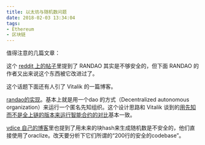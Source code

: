 ```yaml
---
title: 以太坊与随机数问题
date: 2018-02-03 13:34:04
tags:
- Ethereum
- 区块链
---
```

值得注意的几篇文章：

这个 [reddit 上的帖子][1]里提到了 RANDAO 其实是不够安全的，但下面 RANDAO 的作者又出来说这个东西被它改进过了。

这个话题下面还有人引了 Vitalik 的一篇博客。

[randao的实现][2]。基本上就是用一个dao 的方式（Decentralized autonomous organization）来运行一个匿名先知组织。这个设计思路和 Vitalik 谈到的[用先知而不是全上链的版本来运行智能合约的对比][3]基本一致。

[vdice 自己的博客][4]里也提到了用未来的块hash来生成随机数是不安全的，他们直接使用了oraclize。改天要分析下它们所谓的“200行的安全的codebase”。


  [1]: https://www.reddit.com/r/ethereum/comments/3j6so6/secure_random_numbers_in_solidity/
  [2]: https://github.com/randao/randao
  [3]: https://blog.ethereum.org/2014/07/22/ethereum-and-oracles/
  [4]: https://blog.vdice.io/generating-randomness-on-ethereum/